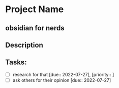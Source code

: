 # Project Name
## obsidian for nerds


## Description


## Tasks:
- [ ] research for that [due:: 2022-07-27], [priority::  ]
- [ ] ask others for their opinion [due:: 2022-07-27]